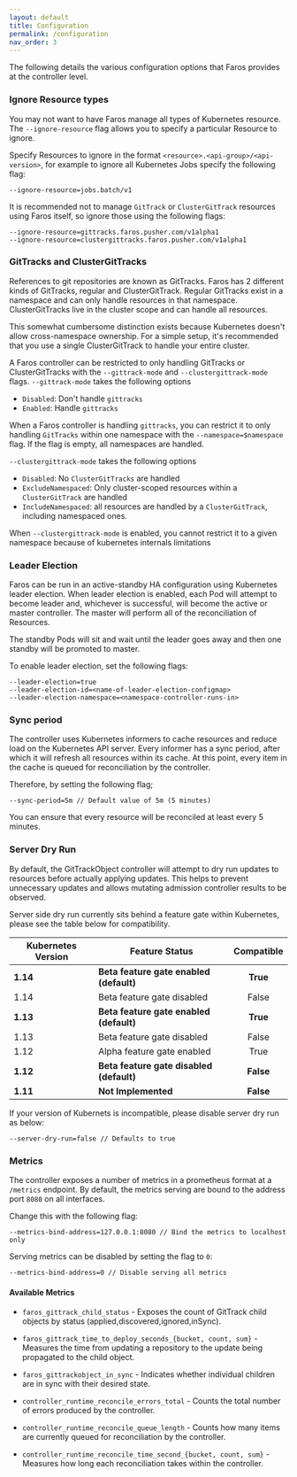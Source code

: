 ```yaml
---
layout: default
title: Configuration
permalink: /configuration
nav_order: 3
---
```


The following details the various configuration options that Faros provides
at the controller level.

### Ignore Resource types

You may not want to have Faros manage all types of Kubernetes resource.
The `--ignore-resource` flag allows you to specify a particular Resource to
ignore.

Specify Resources to ignore in the format `<resource>.<api-group>/<api-version>`,
for example to ignore all Kubernetes Jobs specify the following flag:

```
--ignore-resource=jobs.batch/v1
```

It is recommended not to manage `GitTrack` or `ClusterGitTrack` resources using Faros itself,
so ignore those using the following flags:

```
--ignore-resource=gittracks.faros.pusher.com/v1alpha1
--ignore-resource=clustergittracks.faros.pusher.com/v1alpha1
```

### GitTracks and ClusterGitTracks

References to git repositories are known as GitTracks. Faros has 2
different kinds of GitTracks, regular and ClusterGitTrack. Regular
GitTracks exist in a namespace and can only handle resources in that
namespace. ClusterGitTracks live in the cluster scope and can handle
all resources.

This somewhat cumbersome distinction exists because Kubernetes doesn't
allow cross-namespace ownership. For a simple setup, it's recommended
that you use a single ClusterGitTrack to handle your entire cluster.

A Faros controller can be restricted to only handling GitTracks or ClusterGitTracks
with the `--gittrack-mode` and `--clustergittrack-mode` flags. `--gittrack-mode` takes the following options

* `Disabled`: Don't handle `gittracks`
* `Enabled`: Handle `gittracks`

When a Faros controller is handling `gittracks`, you can restrict it to only
handling `GitTracks` within one namespace with the `--namespace=$namespace`
flag. If the flag is empty, all namespaces are handled.

`--clustergittrack-mode` takes the following options

* `Disabled`: No `ClusterGitTracks` are handled
* `ExcludeNamespaced`: Only cluster-scoped resources within a `ClusterGitTrack` are handled
* `IncludeNamespaced`: all resources are handled by a `ClusterGitTrack`, including namespaced ones.

When `--clustergittrack-mode` is enabled, you cannot restrict it to a given
namespace because of kubernetes internals limitations

### Leader Election

Faros can be run in an active-standby HA configuration using Kubernetes leader
election.
When leader election is enabled, each Pod will attempt to become leader and,
whichever is successful, will become the active or master controller.
The master will perform all of the reconciliation of Resources.

The standby Pods will sit and wait until the leader goes away and then one
standby will be promoted to master.

To enable leader election, set the following flags:

```
--leader-election=true
--leader-election-id=<name-of-leader-election-configmap>
--leader-election-namespace=<namespace-controller-runs-in>
```

### Sync period

The controller uses Kubernetes informers to cache resources and reduce load on
the Kubernetes API server. Every informer has a sync period, after which it will
refresh all resources within its cache. At this point, every item in the cache
is queued for reconciliation by the controller.

Therefore, by setting the following flag;

```
--sync-period=5m // Default value of 5m (5 minutes)
```

You can ensure that every resource will be reconciled at least every 5 minutes.

### Server Dry Run

By default, the GitTrackObject controller will attempt to dry run updates to
resources before actually applying updates. This helps to prevent unnecessary
updates and allows mutating admission controller results to be observed.

Server side dry run currently sits behind a feature gate within Kubernetes,
please see the table below for compatibility.

| Kubernetes Version | Feature Status                           | Compatible |
| ------------------ | ---------------------------------------- | :--------: |
| **1.14**           | **Beta feature gate enabled (default)**  |  **True**  |
| 1.14               | Beta feature gate disabled               |   False    |
| **1.13**           | **Beta feature gate enabled (default)**  |  **True**  |
| 1.13               | Beta feature gate disabled               |   False    |
| 1.12               | Alpha feature gate enabled               |    True    |
| **1.12**           | **Beta feature gate disabled (default)** | **False**  |
| **1.11**           | **Not Implemented**                      | **False**  |

If your version of Kubernets is incompatible, please disable server dry run as
below:

```
--server-dry-run=false // Defaults to true
```

### Metrics

The controller exposes a number of metrics in a prometheus format at a
`/metrics` endpoint.
By default, the metrics serving are bound to the address port `8080` on all
interfaces.

Change this with the following flag:

```
--metrics-bind-address=127.0.0.1:8080 // Bind the metrics to localhost only
```

Serving metrics can be disabled by setting the flag to `0`:

```
--metrics-bind-address=0 // Disable serving all metrics
```

#### Available Metrics

- `faros_gittrack_child_status` - Exposes the count of GitTrack child objects
  by status (applied,discovered,ignored,inSync).
- `faros_gittrack_time_to_deploy_seconds_{bucket, count, sum}` - Measures the
  time from updating a repository to the update being propagated to the child
  object.
- `faros_gittrackobject_in_sync` - Indicates whether individual children are in
  sync with their desired state.

- `controller_runtime_reconcile_errors_total` - Counts the total number of
  errors produced by the controller.
- `controller_runtime_reconcile_queue_length` - Counts how many items are
  currently queued for reconciliation by the controller.
- `controller_runtime_reconcile_time_second_{bucket, count, sum}` - Measures how
  long each reconciliation takes within the controller.
